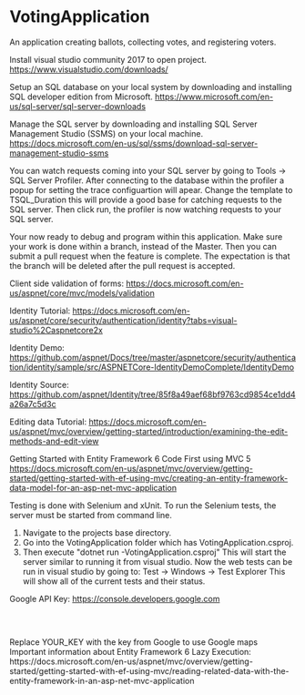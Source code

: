 # VotingApplication
An application creating ballots, collecting votes, and registering voters.


Install visual studio community 2017 to open project. 
https://www.visualstudio.com/downloads/

Setup an SQL database on your local system by downloading and installing SQL developer edition from Microsoft. 
https://www.microsoft.com/en-us/sql-server/sql-server-downloads

Manage the SQL server by downloading and installing SQL Server Management Studio (SSMS) on your local machine.
https://docs.microsoft.com/en-us/sql/ssms/download-sql-server-management-studio-ssms

You can watch requests coming into your SQL server by going to Tools -> SQL Server Profiler. After connecting to the database within the profiler a popup for setting the trace configuartion will apear. Change the template to TSQL_Duration this will provide a good base for catching requests to the SQL server. Then click run, the profiler is now watching requests to your SQL server.

Your now ready to debug and program within this application. Make sure your work is done within a branch, instead of the Master. Then you can submit a pull request when the feature is complete. The expectation is that the branch will be deleted after the pull request is accepted.



Client side validation of forms:
https://docs.microsoft.com/en-us/aspnet/core/mvc/models/validation

Identity Tutorial:
https://docs.microsoft.com/en-us/aspnet/core/security/authentication/identity?tabs=visual-studio%2Caspnetcore2x

Identity Demo:
https://github.com/aspnet/Docs/tree/master/aspnetcore/security/authentication/identity/sample/src/ASPNETCore-IdentityDemoComplete/IdentityDemo

Identity Source:
https://github.com/aspnet/Identity/tree/85f8a49aef68bf9763cd9854ce1dd4a26a7c5d3c

Editing data Tutorial:
https://docs.microsoft.com/en-us/aspnet/mvc/overview/getting-started/introduction/examining-the-edit-methods-and-edit-view

Getting Started with Entity Framework 6 Code First using MVC 5
https://docs.microsoft.com/en-us/aspnet/mvc/overview/getting-started/getting-started-with-ef-using-mvc/creating-an-entity-framework-data-model-for-an-asp-net-mvc-application

Testing is done with Selenium and xUnit.
To run the Selenium tests, the server must be started from command line. 
1. Navigate to the projects base directory. 
2. Go into the VotingApplication folder which has VotingApplication.csproj. 
3. Then execute "dotnet run -VotingApplication.csproj"
This will start the server similar to running it from visual studio. Now the web tests can be run in visual studio by going to:
  Test -> Windows -> Test Explorer
This will show all of the current tests and their status.

Google API Key:
https://console.developers.google.com

<code>
<script src="https://maps.googleapis.com/maps/api/js?key=YOUR_KEY&callback=myMap"></script>
</code>
</br>
Replace YOUR_KEY with the key from Google to use Google maps
</br>
Important information about Entity Framework 6 Lazy Execution:
https://docs.microsoft.com/en-us/aspnet/mvc/overview/getting-started/getting-started-with-ef-using-mvc/reading-related-data-with-the-entity-framework-in-an-asp-net-mvc-application
